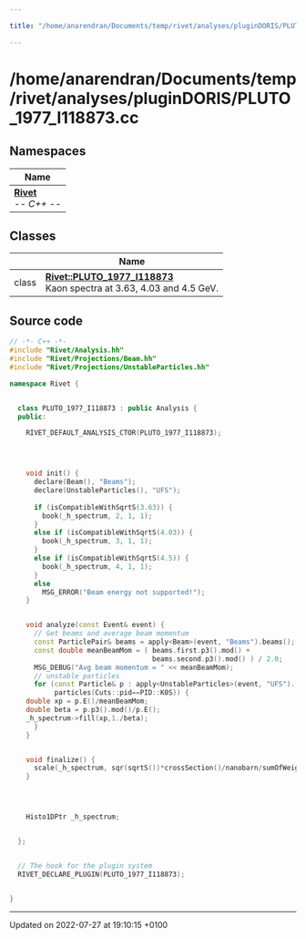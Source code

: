 ```yaml
---

title: "/home/anarendran/Documents/temp/rivet/analyses/pluginDORIS/PLUTO_1977_I118873.cc"

---
```


# /home/anarendran/Documents/temp/rivet/analyses/pluginDORIS/PLUTO_1977_I118873.cc



## Namespaces

| Name           |
| -------------- |
| **[Rivet](http://example.org/namespaces/namespacerivet/)** <br>-*- C++ -*-  |

## Classes

|                | Name           |
| -------------- | -------------- |
| class | **[Rivet::PLUTO_1977_I118873](http://example.org/classes/classrivet_1_1pluto__1977__i118873/)** <br>Kaon spectra at 3.63, 4.03 and 4.5 GeV.  |




## Source code

```cpp
// -*- C++ -*-
#include "Rivet/Analysis.hh"
#include "Rivet/Projections/Beam.hh"
#include "Rivet/Projections/UnstableParticles.hh"

namespace Rivet {


  class PLUTO_1977_I118873 : public Analysis {
  public:

    RIVET_DEFAULT_ANALYSIS_CTOR(PLUTO_1977_I118873);




    void init() {
      declare(Beam(), "Beams");
      declare(UnstableParticles(), "UFS");
      
      if (isCompatibleWithSqrtS(3.63)) {
        book(_h_spectrum, 2, 1, 1);
      }
      else if (isCompatibleWithSqrtS(4.03)) {
        book(_h_spectrum, 3, 1, 1);
      }
      else if (isCompatibleWithSqrtS(4.5)) {
        book(_h_spectrum, 4, 1, 1);
      }
      else
        MSG_ERROR("Beam energy not supported!");
    }


    void analyze(const Event& event) {
      // Get beams and average beam momentum
      const ParticlePair& beams = apply<Beam>(event, "Beams").beams();
      const double meanBeamMom = ( beams.first.p3().mod() +
                                   beams.second.p3().mod() ) / 2.0;
      MSG_DEBUG("Avg beam momentum = " << meanBeamMom);
      // unstable particles
      for (const Particle& p : apply<UnstableParticles>(event, "UFS").
           particles(Cuts::pid==PID::K0S)) {
    double xp = p.E()/meanBeamMom;
    double beta = p.p3().mod()/p.E();
    _h_spectrum->fill(xp,1./beta);
      }
    }


    void finalize() {
      scale(_h_spectrum, sqr(sqrtS())*crossSection()/nanobarn/sumOfWeights());
    }




    Histo1DPtr _h_spectrum;


  };


  // The hook for the plugin system
  RIVET_DECLARE_PLUGIN(PLUTO_1977_I118873);


}
```


-------------------------------

Updated on 2022-07-27 at 19:10:15 +0100
